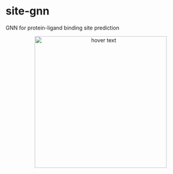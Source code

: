# site-gnn
GNN for protein-ligand binding site prediction
<p align="center">
  <img src="[your_relative_path_here](https://github.com/msnnamazi/site-gnn/blob/main/sphere.svg)" width="350" title="hover text">
</p>

